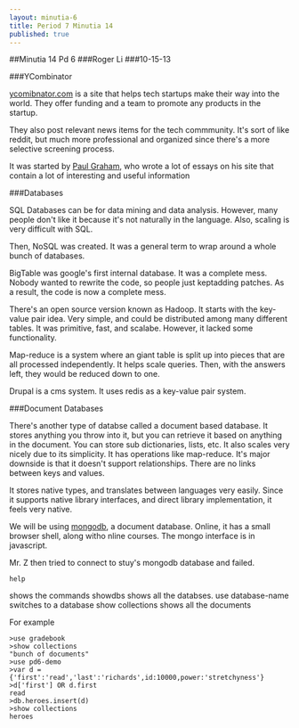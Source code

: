 ```yaml
---
layout: minutia-6
title: Period 7 Minutia 14
published: true
---
```


##Minutia 14 Pd 6
###Roger Li
###10-15-13

###YCombinator

<a href="http://ycombinator.com/">ycomibnator.com</a> is a site that helps tech startups make their way into the world. They offer funding and a team to promote any products in the startup.

They also post relevant news items for the tech commmunity. It's sort of like reddit, but much more professional and organized since there's a more selective screening process.

It was started by <a href="http://paulgraham.com">Paul Graham</a>, who wrote a lot of essays on his site that contain a lot of interesting and useful information

###Databases

SQL Databases can be for data mining and data analysis. However, many people don't like it because it's not naturally in the language. Also, scaling is very difficult with SQL.

Then, NoSQL was created. It was a general term to wrap around a whole bunch of databases.

BigTable was google's first internal database. It was a complete mess. Nobody wanted to rewrite the code, so people just keptadding patches. As a result, the code is now a complete mess.

There's an open source version known as Hadoop. It starts with the key-value pair idea. Very simple, and could be distributed among many different tables. It was primitive, fast, and scalabe. However, it lacked some functionality.

Map-reduce is a system where an giant table is split up into pieces that are all processed independently. It helps scale queries. Then, with the answers left, they would be reduced down to one.

Drupal is a cms system. It uses redis as a key-value pair system.

###Document Databases

There's another type of databse called a document based database. It stores anything you throw into it, but you can retrieve it based on anything in the document. You can store sub dictionaries, lists, etc. It also scales very nicely due to its simplicity. It has operations like map-reduce. It's major downside is that it doesn't support relationships. There are no links between keys and values.

It stores native types, and translates between languages very easily. Since it supports native library interfaces, and direct library implementation, it feels very native.

We will be using <a href="http://www.mongodb.org/">mongodb</a>, a document database.
Online, it has a small browser shell, along witho nline courses. The mongo interface is in javascript.

Mr. Z then tried to connect to stuy's mongodb database and failed.

    help
shows the commands
    showdbs
shows all the databses.
    use database-name
switches to a database
    show collections
shows all the documents

For example

    >use gradebook
    >show collections
    "bunch of documents"
    >use pd6-demo
    >var d = {'first':'read','last':'richards',id:10000,power:'stretchyness'}
    >d['first'] OR d.first
    read
    >db.heroes.insert(d)
    >show collections
    heroes


